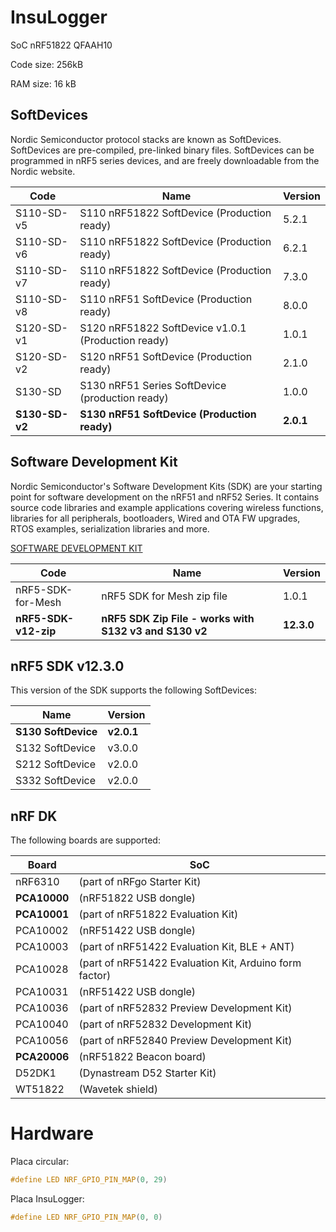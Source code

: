# InsuLogger

SoC nRF51822 QFAAH10

Code size: 256kB

RAM size: 16 kB

## SoftDevices
Nordic Semiconductor protocol stacks are known as SoftDevices.
SoftDevices are pre-compiled, pre-linked binary files. 
SoftDevices can be programmed in nRF5 series devices, and are freely downloadable from the Nordic website.

|Code	    |Name                                               |Version|
|-----------|---------------------------------------------------|-------|
|S110-SD-v5	|S110 nRF51822 SoftDevice (Production ready)	    |5.2.1  |    
|S110-SD-v6	|S110 nRF51822 SoftDevice (Production ready)	    |6.2.1  |    
|S110-SD-v7	|S110 nRF51822 SoftDevice (Production ready)	    |7.3.0  |    
|S110-SD-v8	|S110 nRF51 SoftDevice (Production ready)	        |8.0.0  |    
|S120-SD-v1	|S120 nRF51822 SoftDevice v1.0.1 (Production ready)	|1.0.1  |    
|S120-SD-v2	|S120 nRF51 SoftDevice (Production ready)	        |2.1.0  |    
|S130-SD	|S130 nRF51 Series SoftDevice (production ready)	|1.0.0  |    
|**S130-SD-v2**	|**S130 nRF51 SoftDevice (Production ready)**	        |**2.0.1**  |    

## Software Development Kit
Nordic Semiconductor's Software Development Kits (SDK) are your starting point for software 
development on the nRF51 and nRF52 Series. 
It contains source code libraries and example applications covering wireless functions, 
libraries for all peripherals, bootloaders, Wired and OTA FW upgrades, RTOS examples, 
serialization libraries and more.

[SOFTWARE DEVELOPMENT KIT](https://developer.nordicsemi.com/nRF5_SDK/nRF5_SDK_v12.x.x/)

|Code	            |Name	                                            |Version|
|-------------------|---------------------------------------------------|-------|
|nRF5-SDK-for-Mesh	|nRF5 SDK for Mesh zip file	                        |1.0.1  |
|**nRF5-SDK-v12-zip**	|**nRF5 SDK Zip File - works with S132 v3 and S130 v2**	|**12.3.0** |

## nRF5 SDK v12.3.0
This version of the SDK supports the following SoftDevices:

|Name            |Version|
|----------------|-------|
|**S130 SoftDevice** |**v2.0.1** |
|S132 SoftDevice |v3.0.0 |
|S212 SoftDevice |v2.0.0 |
|S332 SoftDevice |v2.0.0 |

## nRF DK
The following boards are supported:

|Board       |SoC                                                     |
|------------|--------------------------------------------------------|	    
|nRF6310     |(part of nRFgo Starter Kit)                             |                    
|**PCA10000**|(nRF51822 USB dongle)                                   |
|**PCA10001**|(part of nRF51822 Evaluation Kit)                       |
|PCA10002    |(nRF51422 USB dongle)                                   |
|PCA10003    |(part of nRF51422 Evaluation Kit, BLE + ANT)            |
|PCA10028    |(part of nRF51422 Evaluation Kit, Arduino form factor)  |
|PCA10031    |(nRF51422 USB dongle)	                                  |
|PCA10036    |(part of nRF52832 Preview Development Kit)              |
|PCA10040    |(part of nRF52832 Development Kit)                      |
|PCA10056    |(part of nRF52840 Preview Development Kit)              |
|**PCA20006**|(nRF51822 Beacon board)                                 |
|D52DK1      |(Dynastream D52 Starter Kit)                            |
|WT51822     |(Wavetek shield)                                        |   

# Hardware

Placa circular:

```c
#define LED NRF_GPIO_PIN_MAP(0, 29)
```

Placa InsuLogger:

```c
#define LED NRF_GPIO_PIN_MAP(0, 0)
```